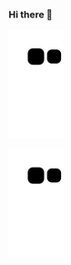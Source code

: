 ### Hi there 👋

<!--
**Broken-Deer/Broken-Deer** is a ✨ _special_ ✨ repository because its `README.md` (this file) appears on your GitHub profile.

Here are some ideas to get you started:

- 🔭 I’m currently working on ...
- 🌱 I’m currently learning ...
- 👯 I’m looking to collaborate on ...
- 🤔 I’m looking for help with ...
- 💬 Ask me about ...
- 📫 How to reach me: ...
- 😄 Pronouns: ...
- ⚡ Fun fact: ...
-->


![GitHub Snake Light](https://raw.githubusercontent.com/Broken-Deer/Broken-Deer/main/assets/github-contribution-grid-snake.svg#gh-light-mode-only)

![GitHub Snake dark](https://raw.githubusercontent.com/Broken-Deer/Broken-Deer/main/assets/github-contribution-grid-snake.svg#gh-dark-mode-only)

